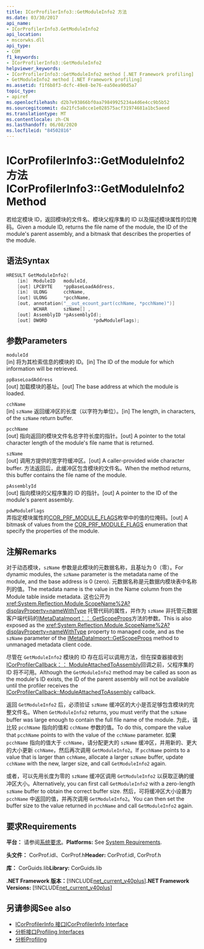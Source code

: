 ```yaml
---
title: ICorProfilerInfo3::GetModuleInfo2 方法
ms.date: 03/30/2017
api_name:
- ICorProfilerInfo3.GetModuleInfo2
api_location:
- mscorwks.dll
api_type:
- COM
f1_keywords:
- ICorProfilerInfo3::GetModuleInfo2
helpviewer_keywords:
- ICorProfilerInfo3::GetModuleInfo2 method [.NET Framework profiling]
- GetModuleInfo2 method [.NET Framework profiling]
ms.assetid: f1f6b8f3-dcfc-49e8-be76-ea50ea90d5a7
topic_type:
- apiref
ms.openlocfilehash: d2b7e93866bf0aa79849925234a4d6e4cc9b5b52
ms.sourcegitcommit: da21fc5a8cce1e028575acf31974681a1bc5aeed
ms.translationtype: MT
ms.contentlocale: zh-CN
ms.lasthandoff: 06/08/2020
ms.locfileid: "84502816"
---
```

# <a name="icorprofilerinfo3getmoduleinfo2-method"></a><span data-ttu-id="c431b-102">ICorProfilerInfo3::GetModuleInfo2 方法</span><span class="sxs-lookup"><span data-stu-id="c431b-102">ICorProfilerInfo3::GetModuleInfo2 Method</span></span>
<span data-ttu-id="c431b-103">若给定模块 ID，返回模块的文件名、模块父程序集的 ID 以及描述模块属性的位掩码。</span><span class="sxs-lookup"><span data-stu-id="c431b-103">Given a module ID, returns the file name of the module, the ID of the module's parent assembly, and a bitmask that describes the properties of the module.</span></span>  
  
## <a name="syntax"></a><span data-ttu-id="c431b-104">语法</span><span class="sxs-lookup"><span data-stu-id="c431b-104">Syntax</span></span>  
  
```cpp  
HRESULT GetModuleInfo2(  
    [in]  ModuleID   moduleId,  
    [out] LPCBYTE    *ppBaseLoadAddress,  
    [in]  ULONG      cchName,  
    [out] ULONG      *pcchName,  
    [out, annotation("__out_ecount_part(cchName, *pcchName)")]  
          WCHAR      szName[] ,  
    [out] AssemblyID *pAssemblyId);  
    [out] DWORD                 *pdwModuleFlags);  
```  
  
## <a name="parameters"></a><span data-ttu-id="c431b-105">参数</span><span class="sxs-lookup"><span data-stu-id="c431b-105">Parameters</span></span>  
 `moduleId`  
 <span data-ttu-id="c431b-106">[in] 将为其检索信息的模块的 ID。</span><span class="sxs-lookup"><span data-stu-id="c431b-106">[in] The ID of the module for which information will be retrieved.</span></span>  
  
 `ppBaseLoadAddress`  
 <span data-ttu-id="c431b-107">[out] 加载模块的基址。</span><span class="sxs-lookup"><span data-stu-id="c431b-107">[out] The base address at which the module is loaded.</span></span>  
  
 `cchName`  
 <span data-ttu-id="c431b-108">[in] `szName` 返回缓冲区的长度（以字符为单位）。</span><span class="sxs-lookup"><span data-stu-id="c431b-108">[in] The length, in characters, of the `szName` return buffer.</span></span>  
  
 `pcchName`  
 <span data-ttu-id="c431b-109">[out] 指向返回的模块文件名总字符长度的指针。</span><span class="sxs-lookup"><span data-stu-id="c431b-109">[out] A pointer to the total character length of the module's file name that is returned.</span></span>  
  
 `szName`  
 <span data-ttu-id="c431b-110">[out] 调用方提供的宽字符缓冲区。</span><span class="sxs-lookup"><span data-stu-id="c431b-110">[out] A caller-provided wide character buffer.</span></span> <span data-ttu-id="c431b-111">方法返回后，此缓冲区包含模块的文件名。</span><span class="sxs-lookup"><span data-stu-id="c431b-111">When the method returns, this buffer contains the file name of the module.</span></span>  
  
 `pAssemblyId`  
 <span data-ttu-id="c431b-112">[out] 指向模块的父程序集的 ID 的指针。</span><span class="sxs-lookup"><span data-stu-id="c431b-112">[out] A pointer to the ID of the module's parent assembly.</span></span>  
  
 `pdwModuleFlags`  
 <span data-ttu-id="c431b-113">弄指定模块属性的[COR_PRF_MODULE_FLAGS](cor-prf-module-flags-enumeration.md)枚举中的值的位掩码。</span><span class="sxs-lookup"><span data-stu-id="c431b-113">[out] A bitmask of values from the [COR_PRF_MODULE_FLAGS](cor-prf-module-flags-enumeration.md) enumeration that specify the properties of the module.</span></span>  
  
## <a name="remarks"></a><span data-ttu-id="c431b-114">注解</span><span class="sxs-lookup"><span data-stu-id="c431b-114">Remarks</span></span>  
 <span data-ttu-id="c431b-115">对于动态模块，`szName` 参数是此模块的元数据名称，且基址为 0（零）。</span><span class="sxs-lookup"><span data-stu-id="c431b-115">For dynamic modules, the `szName` parameter is the metadata name of the module, and the base address is 0 (zero).</span></span> <span data-ttu-id="c431b-116">元数据名称是元数据内模块表中名称列的值。</span><span class="sxs-lookup"><span data-stu-id="c431b-116">The metadata name is the value in the Name column from the Module table inside metadata.</span></span> <span data-ttu-id="c431b-117">这也公开为 <xref:System.Reflection.Module.ScopeName%2A?displayProperty=nameWithType> 托管代码的属性，并作为 `szName` 非托管元数据客户端代码的[IMetaDataImport：： GetScopeProps](../metadata/imetadataimport-getscopeprops-method.md)方法的参数。</span><span class="sxs-lookup"><span data-stu-id="c431b-117">This is also exposed as the <xref:System.Reflection.Module.ScopeName%2A?displayProperty=nameWithType> property to managed code, and as the `szName` parameter of the [IMetaDataImport::GetScopeProps](../metadata/imetadataimport-getscopeprops-method.md) method to unmanaged metadata client code.</span></span>  
  
 <span data-ttu-id="c431b-118">尽管在 `GetModuleInfo2` 模块的 ID 存在后可以调用方法，但在探查器接收到[ICorProfilerCallback：： ModuleAttachedToAssembly](icorprofilercallback-moduleattachedtoassembly-method.md)回调之前，父程序集的 ID 将不可用。</span><span class="sxs-lookup"><span data-stu-id="c431b-118">Although the `GetModuleInfo2` method may be called as soon as the module's ID exists, the ID of the parent assembly will not be available until the profiler receives the [ICorProfilerCallback::ModuleAttachedToAssembly](icorprofilercallback-moduleattachedtoassembly-method.md) callback.</span></span>  
  
 <span data-ttu-id="c431b-119">返回 `GetModuleInfo2` 后，必须验证 `szName` 缓冲区的大小是否足够包含模块的完整文件名。</span><span class="sxs-lookup"><span data-stu-id="c431b-119">When `GetModuleInfo2` returns, you must verify that the `szName` buffer was large enough to contain the full file name of the module.</span></span> <span data-ttu-id="c431b-120">为此，请比较 `pcchName` 指向的值和 `cchName` 参数的值。</span><span class="sxs-lookup"><span data-stu-id="c431b-120">To do this, compare the value that `pcchName` points to with the value of the `cchName` parameter.</span></span> <span data-ttu-id="c431b-121">如果 `pcchName` 指向的值大于 `cchName`，请分配更大的 `szName` 缓冲区，并用新的、更大的大小更新 `cchName`，然后再次调用 `GetModuleInfo2`。</span><span class="sxs-lookup"><span data-stu-id="c431b-121">If `pcchName` points to a value that is larger than `cchName`, allocate a larger `szName` buffer, update `cchName` with the new, larger size, and call `GetModuleInfo2` again.</span></span>  
  
 <span data-ttu-id="c431b-122">或者，可以先用长度为零的 `szName` 缓冲区调用 `GetModuleInfo2` 以获取正确的缓冲区大小。</span><span class="sxs-lookup"><span data-stu-id="c431b-122">Alternatively, you can first call `GetModuleInfo2` with a zero-length `szName` buffer to obtain the correct buffer size.</span></span> <span data-ttu-id="c431b-123">然后，可将缓冲区大小设置为 `pcchName` 中返回的值，并再次调用 `GetModuleInfo2`。</span><span class="sxs-lookup"><span data-stu-id="c431b-123">You can then set the buffer size to the value returned in `pcchName` and call `GetModuleInfo2` again.</span></span>  
  
## <a name="requirements"></a><span data-ttu-id="c431b-124">要求</span><span class="sxs-lookup"><span data-stu-id="c431b-124">Requirements</span></span>  
 <span data-ttu-id="c431b-125">**平台：** 请参阅[系统要求](../../get-started/system-requirements.md)。</span><span class="sxs-lookup"><span data-stu-id="c431b-125">**Platforms:** See [System Requirements](../../get-started/system-requirements.md).</span></span>  
  
 <span data-ttu-id="c431b-126">**头文件：** CorProf.idl、CorProf.h</span><span class="sxs-lookup"><span data-stu-id="c431b-126">**Header:** CorProf.idl, CorProf.h</span></span>  
  
 <span data-ttu-id="c431b-127">**库：** CorGuids.lib</span><span class="sxs-lookup"><span data-stu-id="c431b-127">**Library:** CorGuids.lib</span></span>  
  
 <span data-ttu-id="c431b-128">**.NET Framework 版本：**[!INCLUDE[net_current_v40plus](../../../../includes/net-current-v40plus-md.md)]</span><span class="sxs-lookup"><span data-stu-id="c431b-128">**.NET Framework Versions:** [!INCLUDE[net_current_v40plus](../../../../includes/net-current-v40plus-md.md)]</span></span>  
  
## <a name="see-also"></a><span data-ttu-id="c431b-129">另请参阅</span><span class="sxs-lookup"><span data-stu-id="c431b-129">See also</span></span>

- [<span data-ttu-id="c431b-130">ICorProfilerInfo 接口</span><span class="sxs-lookup"><span data-stu-id="c431b-130">ICorProfilerInfo Interface</span></span>](icorprofilerinfo-interface.md)
- [<span data-ttu-id="c431b-131">分析接口</span><span class="sxs-lookup"><span data-stu-id="c431b-131">Profiling Interfaces</span></span>](profiling-interfaces.md)
- [<span data-ttu-id="c431b-132">分析</span><span class="sxs-lookup"><span data-stu-id="c431b-132">Profiling</span></span>](index.md)
